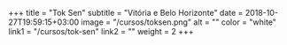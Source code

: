 +++
title = "Tok Sen"
subtitle = "Vitória e Belo Horizonte"
date = 2018-10-27T19:59:15+03:00
image = "/cursos/toksen.png"
alt = ""
color = "white"
link1 = "/cursos/tok-sen"
link2 = ""
weight = 2
+++
